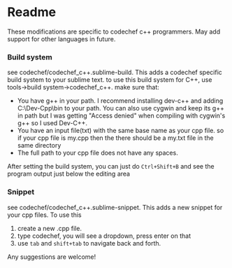 # Readme

These modifications are specific to codechef c++ programmers. May add support for other languages in future.
### Build system
see codechef/codechef_c++.sublime-build. This adds a codechef specific build system to your sublime text. to use this build system for C++, use tools->build system->codechef_c++. make sure that:
* You have g++ in your path. I recommend installing dev-c++ and adding C:\Dev-Cpp\bin to your path. You can also use cygwin and keep its g++ in path but I was getting "Access denied" when compiling with cygwin's g++ so I used Dev-C++.
* You have an input file(txt) with the same base name as your cpp file. so if your cpp file is my.cpp then the there should be a my.txt file in the same directory
* The full path to your cpp file does not have any spaces.

After setting the build system, you can just do `Ctrl+Shift+B` and see the program output just below the editing area


### Snippet
see codechef/codechef_c++.sublime-snippet. This adds a new snippet for your cpp files. To use this
1. create a new .cpp file. 
2. type codechef, you will see a dropdown, press enter on that
3. use `tab` and `shift+tab` to navigate back and forth. 


Any suggestions are welcome!
